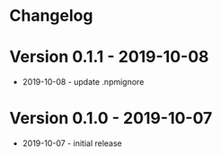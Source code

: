 # Changelog

Version 0.1.1 - 2019-10-08
===========================

  - 2019-10-08 - update .npmignore


Version 0.1.0 - 2019-10-07
===========================

  - 2019-10-07 - initial release
